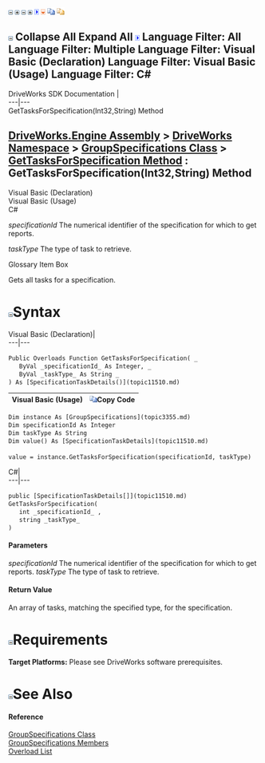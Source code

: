 ![](dotnetimages/collapse.gif) ![](dotnetimages/expand.gif) ![](dotnetimages/collapse.gif) ![](dotnetimages/expand.gif) ![](dotnetimages/drpdown.gif) ![](dotnetimages/drpdown_orange.gif) ![](dotnetimages/copycode.gif) ![](dotnetimages/copycodeHighlight.gif)

![](dotnetimages/collapse.gif) Collapse All Expand All ![](dotnetimages/drpdown.gif) Language Filter: All  Language Filter: Multiple  Language Filter: Visual Basic (Declaration) Language Filter: Visual Basic (Usage) Language Filter: C#  
---  
DriveWorks SDK Documentation  |   
---|---  
GetTasksForSpecification(Int32,String) Method   
  
[DriveWorks.Engine Assembly](topic2156.md) > [DriveWorks Namespace](topic2159.md) > [GroupSpecifications Class](topic3355.md) > [GetTasksForSpecification Method](topic3385.md) : GetTasksForSpecification(Int32,String) Method  
---  
  
Visual Basic (Declaration)    
Visual Basic (Usage)    
C# 

_specificationId_
    The numerical identifier of the specification for which to get reports.

_taskType_
    The type of task to retrieve.

Glossary Item Box

Gets all tasks for a specification. 

# ![](dotnetimages/collapse.gif)Syntax

Visual Basic (Declaration)|   
---|---  
      
    
    Public Overloads Function GetTasksForSpecification( _
       ByVal _specificationId_ As Integer, _
       ByVal _taskType_ As String _
    ) As [SpecificationTaskDetails()](topic11510.md)  
  
Visual Basic (Usage)| ![](dotnetimages/copycode.gif)Copy Code  
---|---  
      
    
    Dim instance As [GroupSpecifications](topic3355.md)
    Dim specificationId As Integer
    Dim taskType As String
    Dim value() As [SpecificationTaskDetails](topic11510.md)
     
    value = instance.GetTasksForSpecification(specificationId, taskType)  
  
C#|   
---|---  
      
    
    public [SpecificationTaskDetails[]](topic11510.md) GetTasksForSpecification( 
       int _specificationId_ ,
       string _taskType_
    )  
  
#### Parameters

 _specificationId_
    The numerical identifier of the specification for which to get reports.
_taskType_
    The type of task to retrieve.

#### Return Value

An array of tasks, matching the specified type, for the specification.

# ![](dotnetimages/collapse.gif)Requirements

**Target Platforms:** Please see DriveWorks software prerequisites.

# ![](dotnetimages/collapse.gif)See Also

#### Reference

[GroupSpecifications Class](topic3355.md)   
[GroupSpecifications Members](topic3356.md)   
[Overload List](topic3385.md)


